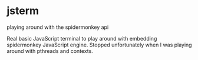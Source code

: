 jsterm
======

playing around with the spidermonkey api

Real basic JavaScript terminal to play around with embedding spidermonkey JavaScript engine. Stopped unfortunately when I was playing around with pthreads and contexts.
